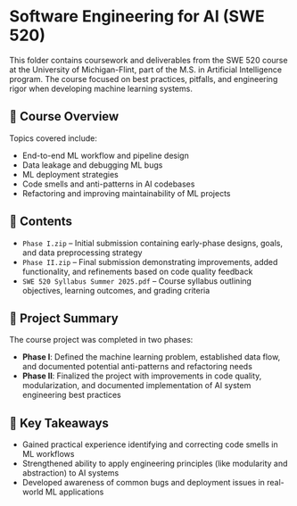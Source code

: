 # Software Engineering for AI (SWE 520)

This folder contains coursework and deliverables from the SWE 520 course at the University of Michigan-Flint, part of the M.S. in Artificial Intelligence program. The course focused on best practices, pitfalls, and engineering rigor when developing machine learning systems.

## 📌 Course Overview

Topics covered include:
- End-to-end ML workflow and pipeline design
- Data leakage and debugging ML bugs
- ML deployment strategies
- Code smells and anti-patterns in AI codebases
- Refactoring and improving maintainability of ML projects

## 📁 Contents

- `Phase I.zip` – Initial submission containing early-phase designs, goals, and data preprocessing strategy
- `Phase II.zip` – Final submission demonstrating improvements, added functionality, and refinements based on code quality feedback
- `SWE 520 Syllabus Summer 2025.pdf` – Course syllabus outlining objectives, learning outcomes, and grading criteria

## 🔬 Project Summary

The course project was completed in two phases:

- **Phase I**: Defined the machine learning problem, established data flow, and documented potential anti-patterns and refactoring needs
- **Phase II**: Finalized the project with improvements in code quality, modularization, and documented implementation of AI system engineering best practices

## 🧠 Key Takeaways

- Gained practical experience identifying and correcting code smells in ML workflows
- Strengthened ability to apply engineering principles (like modularity and abstraction) to AI systems
- Developed awareness of common bugs and deployment issues in real-world ML applications
